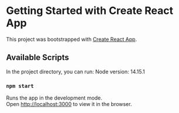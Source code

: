 # Getting Started with Create React App

This project was bootstrapped with [Create React App](https://github.com/facebook/create-react-app).

## Available Scripts

In the project directory, you can run:
Node version: 14.15.1

### `npm start`

Runs the app in the development mode.\
Open [http://localhost:3000](http://localhost:3000) to view it in the browser.

